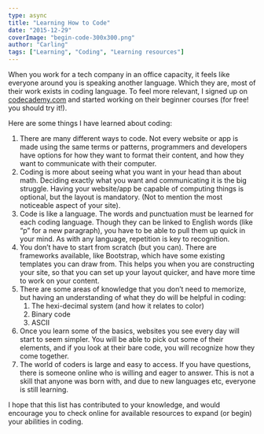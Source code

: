 ```yaml
---
type: async
title: "Learning How to Code"
date: "2015-12-29"
coverImage: "begin-code-300x300.png"
author: "Carling"
tags: ["Learning", "Coding", "Learning resources"]
---
```


When you work for a tech company in an office capacity, it feels like everyone around you is speaking another language. Which they are, most of their work exists in coding language. To feel more relevant, I signed up on [codecademy.com](https://www.codecademy.com/) and started working on their beginner courses (for free! you should try it!).

Here are some things I have learned about coding:

1. There are many different ways to code. Not every website or app is made using the same terms or patterns, programmers and developers have options for how they want to format their content, and how they want to communicate with their computer.
2. Coding is more about seeing what you want in your head than about math. Deciding exactly what you want and communicating it is the big struggle. Having your website/app be capable of computing things is optional, but the layout is mandatory. (Not to mention the most noticeable aspect of your site).
3. Code is like a language. The words and punctuation must be learned for each coding language. Though they can be linked to English words (like “p” for a new paragraph), you have to be able to pull them up quick in your mind. As with any language, repetition is key to recognition.
4. You don’t have to start from scratch (but you can). There are frameworks available, like Bootstrap, which have some existing templates you can draw from. This helps you when you are constructing your site, so that you can set up your layout quicker, and have more time to work on your content.
5. There are some areas of knowledge that you don’t need to memorize, but having an understanding of what they do will be helpful in coding:
    1. The hexi-decimal system (and how it relates to color)
    2. Binary code
    3. ASCII
6. Once you learn some of the basics, websites you see every day will start to seem simpler. You will be able to pick out some of their elements, and if you look at their bare code, you will recognize how they come together.
7. The world of coders is large and easy to access. If you have questions, there is someone online who is willing and eager to answer. This is not a skill that anyone was born with, and due to new languages etc, everyone is still learning. 

I hope that this list has contributed to your knowledge, and would encourage you to check online for available resources to expand (or begin) your abilities in coding.
